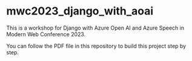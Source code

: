 # mwc2023_django_with_aoai

This is a workshop for Django with Azure Open AI and Azure Speech in Modern Web Conference 2023.

You can follow the PDF file in this repository to build this project step by step.



